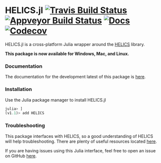 # HELICS.jl [![Travis Build Status](https://img.shields.io/travis/com/GMLC-TDC/HELICS.jl.svg)](https://travis-ci.com/GMLC-TDC/HELICS.jl) [![Appveyor Build Status](https://img.shields.io/appveyor/ci/kdheepak/helics-jl.svg)](https://ci.appveyor.com/project/kdheepak/helics-jl) [![Docs](https://img.shields.io/badge/docs-latest-blue.svg)](https://gmlc-tdc.github.io/HELICS.jl/latest) [![Codecov](https://img.shields.io/codecov/c/github/gmlc-tdc/HELICS.jl.svg)](https://codecov.io/gh/GMLC-TDC/HELICS.jl)

HELICS.jl is a cross-platform Julia wrapper around the [HELICS](https://github.com/GMLC-TDC/HELICS-src) library.

**This package is now available for Windows, Mac, and Linux.**

### Documentation

The documentation for the development latest of this package is [here](https://gmlc-tdc.github.io/HELICS.jl/latest/).

### Installation

Use the Julia package manager to install HELICS.jl

```julia
julia> ]
(v1.1)> add HELICS
```

### Troubleshooting

This package interfaces with HELICS, so a good understanding of HELICS will help troubleshooting.
There are plenty of useful resources located [here](https://gmlc-tdc.github.io/HELICS-src).

If you are having issues using this Julia interface, feel free to open an issue on GitHub [here](https://github.com/GMLC-TDC/HELICS.jl/issues/new).

